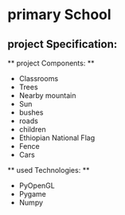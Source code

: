 # primary School 
## project Specification: 
** project Components: **
- Classrooms
- Trees
- Nearby mountain
- Sun 
- bushes
- roads
- children
- Ethiopian National Flag
- Fence
- Cars

** used Technologies: **
- PyOpenGL
- Pygame
- Numpy


     
